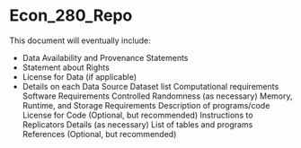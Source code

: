 # Econ_280_Repo

This document will eventually include: 
- Data Availability and Provenance Statements
- Statement about Rights
- License for Data (if applicable)
- Details on each Data Source
Dataset list
Computational requirements
Software Requirements
Controlled Randomness (as necessary)
Memory, Runtime, and Storage Requirements
Description of programs/code
License for Code (Optional, but recommended)
Instructions to Replicators
Details (as necessary)
List of tables and programs
References (Optional, but recommended)
